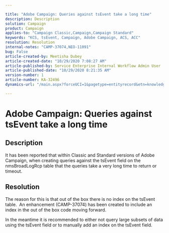 ```yaml
---

title: "Adobe Campaign: Queries against tsEvent take a long time"  
description: Description  
solution: Campaign  
product: Campaign  
applies-to: "Campaign Classic,Campaign,Campaign Standard"  
keywords: "KCS, tsEvent, Campaign, Adobe Campaign, ACS, ACC"  
resolution: Resolution  
internal-notes: "CAMP-37074,NEO-11091"  
bug: False  
article-created-by: Meetisha Dubey  
article-created-date: "10/29/2020 7:08:27 AM"  
article-published-by: Service Enterprise Internal Workflow Admin User  
article-published-date: "10/29/2020 8:21:35 AM"  
version-number: 1  
article-number: KA-32496  
dynamics-url: "/main.aspx?forceUCI=1&pagetype=entityrecord&etn=knowledgearticle&id=8d6e2e7d-b519-eb11-a812-0022480698e2"

---
```


# Adobe Campaign: Queries against tsEvent take a long time

## Description

It has been reported that within Classic and Standard versions of Adobe Campaign, when creating queries against the tsEvent field on the nmsBroadLogRcp table that the queries take a very long time to return or timeout.

## Resolution

The reason for this is that out of the box there is no index on the tsEvent table.  An enhancement (CAMP-37074) has been created to include an index in the out of the box code moving forward.

In the meantime it is recommended to either not query large subsets of data using the tsEvent field or to manually add an index on the tsEvent field.
